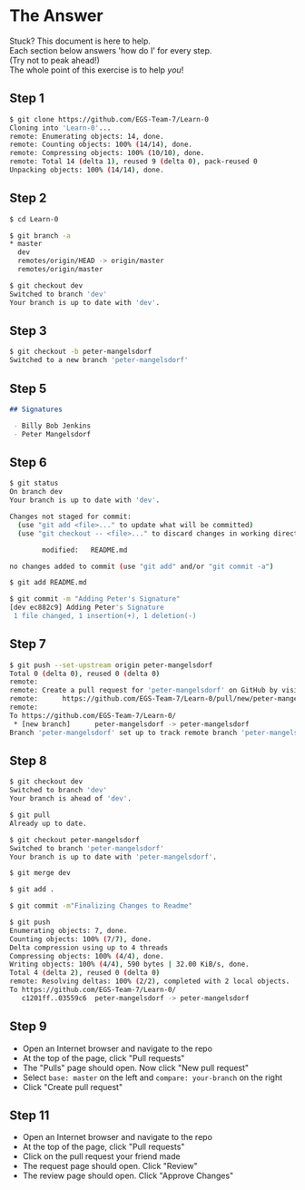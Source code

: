 





# The Answer

Stuck? This document is here to help.  
Each section below answers 'how do I' for every step.  
(Try not to peak ahead!)  
The whole point of this exercise is to help _you_!  




## Step 1

```bash
$ git clone https://github.com/EGS-Team-7/Learn-0
Cloning into 'Learn-0'...
remote: Enumerating objects: 14, done.
remote: Counting objects: 100% (14/14), done.
remote: Compressing objects: 100% (10/10), done.
remote: Total 14 (delta 1), reused 9 (delta 0), pack-reused 0
Unpacking objects: 100% (14/14), done.
```




## Step 2

```bash
$ cd Learn-0

$ git branch -a
* master
  dev
  remotes/origin/HEAD -> origin/master
  remotes/origin/master

$ git checkout dev
Switched to branch 'dev'
Your branch is up to date with 'dev'.
```




## Step 3

```bash
$ git checkout -b peter-mangelsdorf
Switched to a new branch 'peter-mangelsdorf'
```




## Step 5

```markdown
## Signatures

 - Billy Bob Jenkins
 - Peter Mangelsdorf

```




## Step 6

```bash
$ git status
On branch dev
Your branch is up to date with 'dev'.

Changes not staged for commit:
  (use "git add <file>..." to update what will be committed)
  (use "git checkout -- <file>..." to discard changes in working directory)

        modified:   README.md

no changes added to commit (use "git add" and/or "git commit -a")

$ git add README.md

$ git commit -m "Adding Peter's Signature"
[dev ec882c9] Adding Peter's Signature
 1 file changed, 1 insertion(+), 1 deletion(-)
```




## Step 7

```bash
$ git push --set-upstream origin peter-mangelsdorf
Total 0 (delta 0), reused 0 (delta 0)
remote:
remote: Create a pull request for 'peter-mangelsdorf' on GitHub by visiting:
remote:      https://github.com/EGS-Team-7/Learn-0/pull/new/peter-mangelsdorf
remote:
To https://github.com/EGS-Team-7/Learn-0/
 * [new branch]      peter-mangelsdorf -> peter-mangelsdorf
Branch 'peter-mangelsdorf' set up to track remote branch 'peter-mangelsdorf' from 'origin'.
```




## Step 8

```bash
$ git checkout dev
Switched to branch 'dev'
Your branch is ahead of 'dev'.

$ git pull
Already up to date.

$ git checkout peter-mangelsdorf
Switched to branch 'peter-mangelsdorf'
Your branch is up to date with 'peter-mangelsdorf'.

$ git merge dev

$ git add .

$ git commit -m"Finalizing Changes to Readme"

$ git push
Enumerating objects: 7, done.
Counting objects: 100% (7/7), done.
Delta compression using up to 4 threads
Compressing objects: 100% (4/4), done.
Writing objects: 100% (4/4), 590 bytes | 32.00 KiB/s, done.
Total 4 (delta 2), reused 0 (delta 0)
remote: Resolving deltas: 100% (2/2), completed with 2 local objects.
To https://github.com/EGS-Team-7/Learn-0/
   c1201ff..03559c6  peter-mangelsdorf -> peter-mangelsdorf
```




## Step 9

 - Open an Internet browser and navigate to the repo
 - At the top of the page, click "Pull requests"
 - The "Pulls" page should open. Now click "New pull request"
 - Select `base: master` on the left and `compare: your-branch` on the right
 - Click "Create pull request"




## Step 11

 - Open an Internet browser and navigate to the repo
 - At the top of the page, click "Pull requests"
 - Click on the pull request your friend made
 - The request page should open. Click "Review"
 - The review page should open. Click "Approve Changes"







